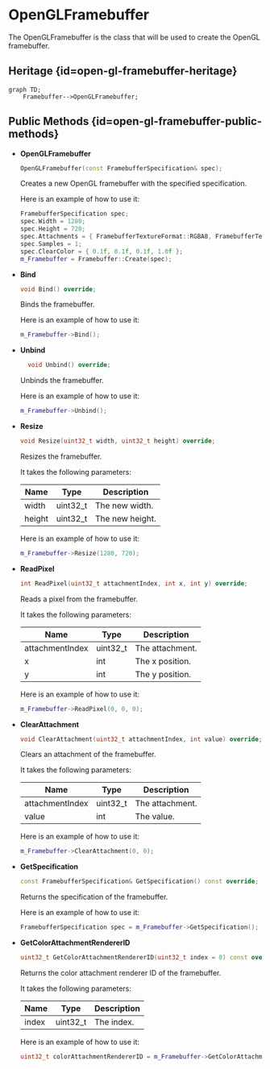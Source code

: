 # OpenGLFramebuffer

The OpenGLFramebuffer is the class that will be used to create the OpenGL framebuffer.

## Heritage {id=open-gl-framebuffer-heritage}

```mermaid
graph TD;
    Framebuffer-->OpenGLFramebuffer;
```

## Public Methods {id=open-gl-framebuffer-public-methods}

- **OpenGLFramebuffer**
  ```c++
  OpenGLFramebuffer(const FramebufferSpecification& spec);
  ```
  Creates a new OpenGL framebuffer with the specified specification.
  
  Here is an example of how to use it:
  ```c++
  FramebufferSpecification spec;
  spec.Width = 1280;
  spec.Height = 720;
  spec.Attachments = { FramebufferTextureFormat::RGBA8, FramebufferTextureFormat::RED_INTEGER, FramebufferTextureFormat::Depth };
  spec.Samples = 1;
  spec.ClearColor = { 0.1f, 0.1f, 0.1f, 1.0f };
  m_Framebuffer = Framebuffer::Create(spec);
  ```

- **Bind**
  ```c++
  void Bind() override;
  ```
  Binds the framebuffer.
  
  Here is an example of how to use it:
  ```c++
  m_Framebuffer->Bind();
  ```

- **Unbind**
  ```c++
    void Unbind() override;
    ```
    Unbinds the framebuffer.

    Here is an example of how to use it:
    ```c++
    m_Framebuffer->Unbind();
    ```

- **Resize**
    ```c++
    void Resize(uint32_t width, uint32_t height) override;
    ```
    Resizes the framebuffer.
    
    It takes the following parameters:
    
    | Name   | Type     | Description        |
    |--------|----------|--------------------|
    | width  | uint32_t | The new width.     |
    | height | uint32_t | The new height.    |
    
    Here is an example of how to use it:
    ```c++
    m_Framebuffer->Resize(1280, 720);
    ```

- **ReadPixel**
    ```c++
    int ReadPixel(uint32_t attachmentIndex, int x, int y) override;
    ```
    Reads a pixel from the framebuffer.
    
    It takes the following parameters:
    
    | Name            | Type     | Description        |
    |-----------------|----------|--------------------|
    | attachmentIndex | uint32_t | The attachment.    |
    | x               | int      | The x position.    |
    | y               | int      | The y position.    |
    
    Here is an example of how to use it:
    ```c++
    m_Framebuffer->ReadPixel(0, 0, 0);
    ```

- **ClearAttachment**
    ```c++
    void ClearAttachment(uint32_t attachmentIndex, int value) override;
    ```
    Clears an attachment of the framebuffer.
    
    It takes the following parameters:
    
    | Name            | Type     | Description        |
    |-----------------|----------|--------------------|
    | attachmentIndex | uint32_t | The attachment.    |
    | value           | int      | The value.         |
    
    Here is an example of how to use it:
    ```c++
    m_Framebuffer->ClearAttachment(0, 0);
    ```

- **GetSpecification**
    ```c++
    const FramebufferSpecification& GetSpecification() const override;
    ```
    Returns the specification of the framebuffer.
    
    Here is an example of how to use it:
    ```c++
    FramebufferSpecification spec = m_Framebuffer->GetSpecification();
    ```

- **GetColorAttachmentRendererID**
    ```c++
    uint32_t GetColorAttachmentRendererID(uint32_t index = 0) const override;
    ```
    Returns the color attachment renderer ID of the framebuffer.

    It takes the following parameters:

    | Name  | Type     | Description        |
    |-------|----------|--------------------|
    | index | uint32_t | The index.         |

    Here is an example of how to use it:
    ```c++
    uint32_t colorAttachmentRendererID = m_Framebuffer->GetColorAttachmentRendererID();
    ```
